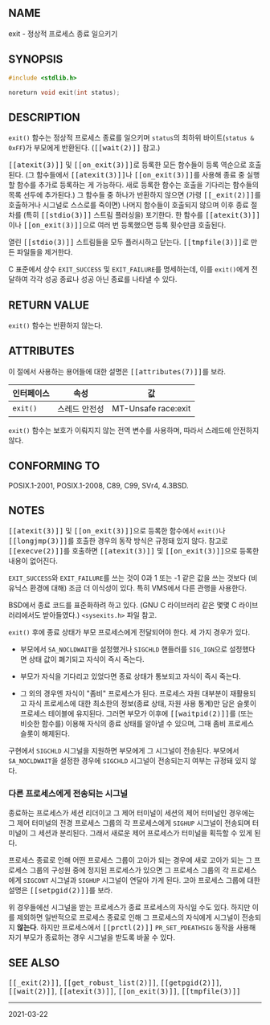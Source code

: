 ## NAME

exit - 정상적 프로세스 종료 일으키기

## SYNOPSIS

```c
#include <stdlib.h>

noreturn void exit(int status);
```

## DESCRIPTION

`exit()` 함수는 정상적 프로세스 종료를 일으키며 `status`의 최하위 바이트(`status & 0xFF`)가 부모에게 반환된다. (<tt>[[wait(2)]]</tt> 참고.)

<tt>[[atexit(3)]]</tt> 및 <tt>[[on_exit(3)]]</tt>로 등록한 모든 함수들이 등록 역순으로 호출된다. (그 함수들에서 <tt>[[atexit(3)]]</tt>나 <tt>[[on_exit(3)]]</tt>를 사용해 종료 중 실행할 함수를 추가로 등록하는 게 가능하다. 새로 등록한 함수는 호출을 기다리는 함수들의 목록 선두에 추가된다.) 그 함수들 중 하나가 반환하지 않으면 (가령 <tt>[[_exit(2)]]</tt>를 호출하거나 시그널로 스스로를 죽이면) 나머지 함수들이 호출되지 않으며 이후 종료 절차를 (특히 <tt>[[stdio(3)]]</tt> 스트림 플러싱을) 포기한다. 한 함수를 <tt>[[atexit(3)]]</tt>이나 <tt>[[on_exit(3)]]</tt>으로 여러 번 등록했으면 등록 횟수만큼 호출된다.

열린 <tt>[[stdio(3)]]</tt> 스트림들을 모두 플러시하고 닫는다. <tt>[[tmpfile(3)]]</tt>로 만든 파일들을 제거한다.

C 표준에서 상수 `EXIT_SUCCESS` 및 `EXIT_FAILURE`를 명세하는데, 이를 `exit()`에게 전달하여 각각 성공 종료나 성공 아닌 종료를 나타낼 수 있다.

## RETURN VALUE

`exit()` 함수는 반환하지 않는다.

## ATTRIBUTES

이 절에서 사용하는 용어들에 대한 설명은 <tt>[[attributes(7)]]</tt>를 보라.

| 인터페이스 | 속성 | 값 |
| --- | --- | --- |
| `exit()` | 스레드 안전성 | MT-Unsafe race:exit |

`exit()` 함수는 보호가 이뤄지지 않는 전역 변수를 사용하며, 따라서 스레드에 안전하지 않다.

## CONFORMING TO

POSIX.1-2001, POSIX.1-2008, C89, C99, SVr4, 4.3BSD.

## NOTES

<tt>[[atexit(3)]]</tt> 및 <tt>[[on_exit(3)]]</tt>으로 등록한 함수에서 `exit()`나 <tt>[[longjmp(3)]]</tt>를 호출한 경우의 동작 방식은 규정돼 있지 않다. 참고로 <tt>[[execve(2)]]</tt>를 호출하면 <tt>[[atexit(3)]]</tt> 및 <tt>[[on_exit(3)]]</tt>으로 등록한 내용이 없어진다.

`EXIT_SUCCESS`와 `EXIT_FAILURE`를 쓰는 것이 0과 1 또는 -1 같은 값을 쓰는 것보다 (비 유닉스 환경에 대해) 조금 더 이식성이 있다. 특히 VMS에서 다른 관행을 사용한다.

BSD에서 종료 코드를 표준화하려 하고 있다. (GNU C 라이브러리 같은 몇몇 C 라이브러리에서도 받아들였다.) `<sysexits.h>` 파일 참고.

`exit()` 후에 종료 상태가 부모 프로세스에게 전달되어야 한다. 세 가지 경우가 있다.

* 부모에서 `SA_NOCLDWAIT`을 설정했거나 `SIGCHLD` 핸들러를 `SIG_IGN`으로 설정했다면 상태 값이 폐기되고 자식이 즉시 죽는다.

* 부모가 자식을 기다리고 있었다면 종료 상태가 통보되고 자식이 즉시 죽는다.

* 그 외의 경우엔 자식이 "좀비" 프로세스가 된다. 프로세스 자원 대부분이 재활용되고 자식 프로세스에 대한 최소한의 정보(종료 상태, 자원 사용 통계)만 담은 슬롯이 프로세스 테이블에 유지된다. 그러면 부모가 이후에 <tt>[[waitpid(2)]]</tt>를 (또는 비슷한 함수를) 이용해 자식의 종료 상태를 알아낼 수 있으며, 그때 좀비 프로세스 슬롯이 해제된다.

구현에서 `SIGCHLD` 시그널을 지원하면 부모에게 그 시그널이 전송된다. 부모에서 `SA_NOCLDWAIT`을 설정한 경우에 `SIGCHLD` 시그널이 전송되는지 여부는 규정돼 있지 않다.

### 다른 프로세스에게 전송되는 시그널

종료하는 프로세스가 세션 리더이고 그 제어 터미널이 세션의 제어 터미널인 경우에는 그 제어 터미널의 전경 프로세스 그룹의 각 프로세스에게 `SIGHUP` 시그널이 전송되며 터미널이 그 세션과 분리된다. 그래서 새로운 제어 프로세스가 터미널을 획득할 수 있게 된다.

프로세스 종료로 인해 어떤 프로세스 그룹이 고아가 되는 경우에 새로 고아가 되는 그 프로세스 그룹의 구성원 중에 정지된 프로세스가 있으면 그 프로세스 그룹의 각 프로세스에게 `SIGCONT` 시그널과 `SIGHUP` 시그널이 연달아 가게 된다. 고아 프로세스 그룹에 대한 설명은 <tt>[[setpgid(2)]]</tt>를 보라.

위 경우들에선 시그널을 받는 프로세스가 종료 프로세스의 자식일 수도 있다. 하지만 이를 제외하면 일반적으로 프로세스 종료로 인해 그 프로세스의 자식에게 시그널이 전송되지 **않는다**. 하지만 프로세스에서 <tt>[[prctl(2)]]</tt> `PR_SET_PDEATHSIG` 동작을 사용해 자기 부모가 종료하는 경우 시그널을 받도록 바꿀 수 있다.

## SEE ALSO

<tt>[[_exit(2)]]</tt>, <tt>[[get_robust_list(2)]]</tt>, <tt>[[getpgid(2)]]</tt>, <tt>[[wait(2)]]</tt>, <tt>[[atexit(3)]]</tt>, <tt>[[on_exit(3)]]</tt>, <tt>[[tmpfile(3)]]</tt>

----

2021-03-22
